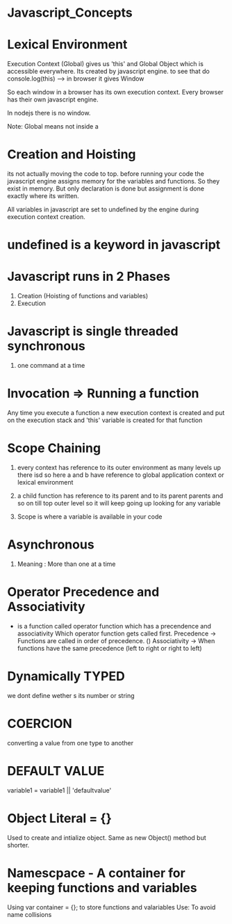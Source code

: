 # Javascript_Concepts

# Lexical Environment

Execution Context (Global) gives us 'this' and Global Object which is accessible everywhere. Its created by javascript engine.
to see that do console.log(this) --> in browser it gives Window

So each window in a browser has its own execution context. Every browser has their own javascript engine.

In nodejs there is no window.


Note: Global means not inside a 

# Creation and Hoisting 

its not actually moving the code to top. before running your code the javascript engine assigns memory for the variables and functions. So they exist in memory.
But  only declaration is done but assignment is done exactly where its written. 

All variables in javascript are set to undefined by the engine during execution context creation.


# undefined is a keyword in javascript


# Javascript runs in 2 Phases 
1. Creation (Hoisting of functions and variables) 
2. Execution


# Javascript is single threaded synchronous 
1. one command at a time

# Invocation => Running a function
 Any time you execute a function a new execution context is created and put on the execution stack and 'this' variable is created for that function


# Scope Chaining
1. every context has reference to its outer environment as many levels up there isd so here a and b have reference to global application context or lexical environment


2. a child function has reference to its parent and to its parent parents and so on till top outer level so it will keep going up looking for any variable

3. Scope is where a variable is available in your code


# Asynchronous 
1. Meaning : More than one at  a time



# Operator Precedence and Associativity
+ is a function called operator function which has a precendence and associativity
 Which operator function gets called first. 
Precedence -> Functions are called in order of precedence. ()
Associativity -> When functions have the same precedence (left to right or right to left)

# Dynamically TYPED
we dont define wether s its number or string


# COERCION
converting a value from one type to another

# DEFAULT VALUE
variable1 = variable1 || 'defaultvalue'


# Object Literal = {}
Used to create and intialize object.
Same as new Object() method but shorter.

# Namescpace - A container for keeping functions and variables
Using  var container = {}; to store functions and valariables
Use: To avoid name collisions











